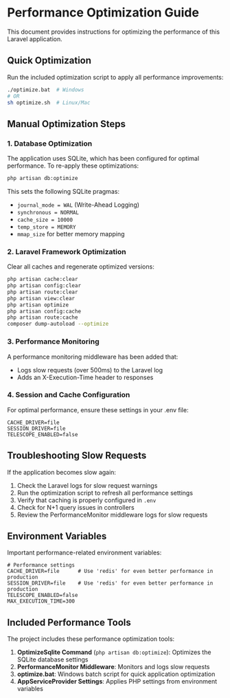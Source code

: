 # Performance Optimization Guide

This document provides instructions for optimizing the performance of this Laravel application.

## Quick Optimization

Run the included optimization script to apply all performance improvements:

```bash
./optimize.bat  # Windows
# OR
sh optimize.sh  # Linux/Mac
```

## Manual Optimization Steps

### 1. Database Optimization

The application uses SQLite, which has been configured for optimal performance. To re-apply these optimizations:

```bash
php artisan db:optimize
```

This sets the following SQLite pragmas:
- `journal_mode = WAL` (Write-Ahead Logging)
- `synchronous = NORMAL`
- `cache_size = 10000`
- `temp_store = MEMORY`
- `mmap_size` for better memory mapping

### 2. Laravel Framework Optimization

Clear all caches and regenerate optimized versions:

```bash
php artisan cache:clear
php artisan config:clear
php artisan route:clear
php artisan view:clear
php artisan optimize
php artisan config:cache
php artisan route:cache
composer dump-autoload --optimize
```

### 3. Performance Monitoring

A performance monitoring middleware has been added that:
- Logs slow requests (over 500ms) to the Laravel log
- Adds an X-Execution-Time header to responses

### 4. Session and Cache Configuration

For optimal performance, ensure these settings in your .env file:

```
CACHE_DRIVER=file
SESSION_DRIVER=file
TELESCOPE_ENABLED=false
```

## Troubleshooting Slow Requests

If the application becomes slow again:

1. Check the Laravel logs for slow request warnings
2. Run the optimization script to refresh all performance settings
3. Verify that caching is properly configured in `.env`
4. Check for N+1 query issues in controllers
5. Review the PerformanceMonitor middleware logs for slow requests

## Environment Variables

Important performance-related environment variables:

```
# Performance settings
CACHE_DRIVER=file      # Use 'redis' for even better performance in production
SESSION_DRIVER=file    # Use 'redis' for even better performance in production
TELESCOPE_ENABLED=false
MAX_EXECUTION_TIME=300
```

## Included Performance Tools

The project includes these performance optimization tools:

1. **OptimizeSqlite Command** (`php artisan db:optimize`): Optimizes the SQLite database settings
2. **PerformanceMonitor Middleware**: Monitors and logs slow requests
3. **optimize.bat**: Windows batch script for quick application optimization
4. **AppServiceProvider Settings**: Applies PHP settings from environment variables
